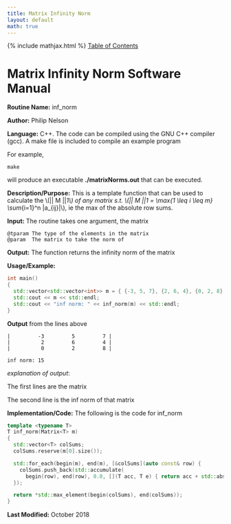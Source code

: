 ```yaml
---
title: Matrix Infinity Norm
layout: default
math: true
---
```

{% include mathjax.html %}
<a href="https://philipnelson5.github.io/math4610/SoftwareManual"> Table of Contents </a>
# Matrix Infinity Norm Software Manual

**Routine Name:** inf_norm

**Author:** Philip Nelson

**Language:** C++. The code can be compiled using the GNU C++ compiler (gcc). A make file is included to compile an example program

For example,

```
make
```

will produce an executable **./matrixNorms.out** that can be executed.

**Description/Purpose:** This is a template function that can be used to calculate the \\(|| M ||_1\\) of any matrix s.t. \\(|| M ||_1 = \max_{1 \leq i \leq m} \sum_{i=1}^n |a_{ij}|\\), ie the max of the absolute row sums.

**Input:** The routine takes one argument, the matrix

```
@tparam The type of the elements in the matrix
@param  The matrix to take the norm of
```

**Output:** The function returns the infinity norm of the matrix

**Usage/Example:**

``` cpp
int main()
{
  std::vector<std::vector<int>> m = { {-3, 5, 7}, {2, 6, 4}, {0, 2, 8} };
  std::cout << m << std::endl;
  std::cout << "inf norm: " << inf_norm(m) << std::endl;
}
```

**Output** from the lines above
```
|         -3         5         7 |
|          2         6         4 |
|          0         2         8 |

inf norm: 15
```

_explanation of output_:

The first lines are the matrix

The second line is the inf norm of that matrix

**Implementation/Code:** The following is the code for inf_norm

``` cpp
template <typename T>
T inf_norm(Matrix<T> m)
{
  std::vector<T> colSums;
  colSums.reserve(m[0].size());

  std::for_each(begin(m), end(m), [&colSums](auto const& row) {
    colSums.push_back(std::accumulate(
      begin(row), end(row), 0.0, [](T acc, T e) { return acc + std::abs(e); }));
  });

  return *std::max_element(begin(colSums), end(colSums));
}
```

**Last Modified:** October 2018
